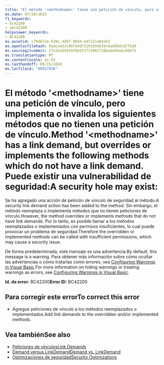 ```yaml
---
title: "El método '<methodname>' tiene una petición de vínculo, pero implementa o invalida los siguientes métodos que no tienen una petición de vínculo. Puede existir una vulnerabilidad de seguridad:"
ms.date: 07/20/2015
f1_keywords:
- bc42200
- vbc42200
helpviewer_keywords:
- BC42200
ms.assetid: c79d672e-638c-4d87-9b93-edf12ce84a52
ms.openlocfilehash: 9adca433c097d4df2193d34639c6ad50dc47f5dd
ms.sourcegitcommit: 27a15a55019f6b5f2733961738babe94aec0def3
ms.translationtype: MT
ms.contentlocale: es-ES
ms.lasthandoff: 09/15/2020
ms.locfileid: "90557936"
---
```

# <a name="method-methodname-has-a-link-demand-but-overrides-or-implements-the-following-methods-which-do-not-have-a-link-demand-a-security-hole-may-exist"></a><span data-ttu-id="cb72f-103">El método '\<methodname>' tiene una petición de vínculo, pero implementa o invalida los siguientes métodos que no tienen una petición de vínculo.</span><span class="sxs-lookup"><span data-stu-id="cb72f-103">Method '\<methodname>' has a link demand, but overrides or implements the following methods which do not have a link demand.</span></span> <span data-ttu-id="cb72f-104">Puede existir una vulnerabilidad de seguridad:</span><span class="sxs-lookup"><span data-stu-id="cb72f-104">A security hole may exist:</span></span>
<span data-ttu-id="cb72f-105">Se ha agregado una acción de petición de vínculo de seguridad al método.</span><span class="sxs-lookup"><span data-stu-id="cb72f-105">A security link demand action has been added to the method.</span></span> <span data-ttu-id="cb72f-106">Sin embargo, el método reemplaza o implementa métodos que no tienen peticiones de vínculo.</span><span class="sxs-lookup"><span data-stu-id="cb72f-106">However, the method overrides or implements methods that do not have link demands.</span></span> <span data-ttu-id="cb72f-107">Por lo tanto, es posible llamar a los métodos reemplazados o implementados con permisos insuficientes, lo cual puede provocar un problema de seguridad.</span><span class="sxs-lookup"><span data-stu-id="cb72f-107">Therefore the overridden or implemented methods can be called with insufficient permissions, which may cause a security issue.</span></span>  
  
 <span data-ttu-id="cb72f-108">De forma predeterminada, este mensaje es una advertencia.</span><span class="sxs-lookup"><span data-stu-id="cb72f-108">By default, this message is a warning.</span></span> <span data-ttu-id="cb72f-109">Para obtener más información sobre cómo ocultar las advertencias o cómo tratarlas como errores, vea [Configuring Warnings in Visual Basic](/visualstudio/ide/configuring-warnings-in-visual-basic).</span><span class="sxs-lookup"><span data-stu-id="cb72f-109">For more information on hiding warnings or treating warnings as errors, see [Configuring Warnings in Visual Basic](/visualstudio/ide/configuring-warnings-in-visual-basic).</span></span>  
  
 <span data-ttu-id="cb72f-110">**Id. de error:** BC42200</span><span class="sxs-lookup"><span data-stu-id="cb72f-110">**Error ID:** BC42200</span></span>  
  
## <a name="to-correct-this-error"></a><span data-ttu-id="cb72f-111">Para corregir este error</span><span class="sxs-lookup"><span data-stu-id="cb72f-111">To correct this error</span></span>  
  
- <span data-ttu-id="cb72f-112">Agregue peticiones de vínculo a los métodos reemplazados o implementados.</span><span class="sxs-lookup"><span data-stu-id="cb72f-112">Add link demands to the overridden and/or implemented methods.</span></span>  
  
## <a name="see-also"></a><span data-ttu-id="cb72f-113">Vea también</span><span class="sxs-lookup"><span data-stu-id="cb72f-113">See also</span></span>

- [<span data-ttu-id="cb72f-114">Peticiones de vínculos</span><span class="sxs-lookup"><span data-stu-id="cb72f-114">Link Demands</span></span>](../../framework/misc/link-demands.md)
- [<span data-ttu-id="cb72f-115">Demand versus LinkDemand</span><span class="sxs-lookup"><span data-stu-id="cb72f-115">Demand vs. LinkDemand</span></span>](../../framework/misc/securing-wrapper-code.md#demand-vs-linkdemand)
- <span data-ttu-id="cb72f-116">[Optimizaciones de seguridad](/previous-versions/dotnet/netframework-4.0/ett3th5b(v=vs.100))</span><span class="sxs-lookup"><span data-stu-id="cb72f-116">[Security Optimizations](/previous-versions/dotnet/netframework-4.0/ett3th5b(v=vs.100))</span></span>
